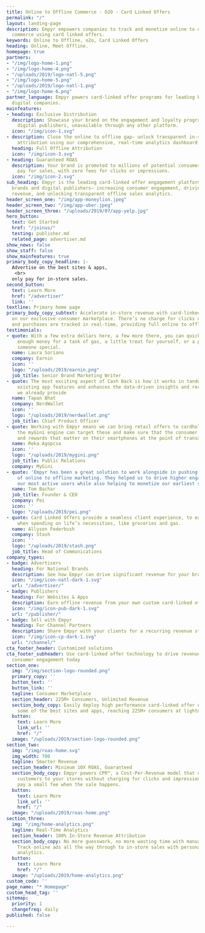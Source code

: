 ```yaml
---
title: Online to Offline Commerce - O2O - Card Linked Offers
permalink: "/"
layout: landing-page
description: Empyr empowers companies to track and monetize online to offline (o2o)
  commerce using card linked offers.
keywords: Online to Offline, o2o, Card Linked Offers
heading: Online, Meet Offline.
homepage: true
partners:
- "/img/logo-home-1.png"
- "/img/logo-home-4.png"
- "/uploads/2019/logo-natl-5.png"
- "/img/logo-home-5.png"
- "/uploads/2019/logo-natl-1.png"
- "/img/logo-home-6.png"
partner_language: Empyr powers card-linked offer programs for leading brands and top
  digital companies.
mainfeatures:
- heading: Exclusive Distribution
  description: Showcase your brand on the engagement and loyalty programs of leading
    digital publishers, unavailable through any other platform.
  icon: "/img/icon-1.svg"
- description: Close the online to offline gap– unlock transparent in-store sales
    attribution using our comprehensive, real-time analytics dashboard.
  heading: Full Offline Attribution
  icon: "/img/icon-3.svg"
- heading: Guaranteed ROAS
  description: Your brand is promoted to millions of potential consumers and you only
    pay for sales, with zero fees for clicks or impressions.
  icon: "/img/icon-2.svg"
sub_heading: Empyr is the leading card-linked offer engagement platform for national
  brands and digital publishers– increasing consumer engagement, driving guaranteed
  revenue, and unlocking transparent offline sales analytics.
header_screen_one: "/img/app-moneylion.jpeg"
header_screen_two: "/img/app-uber.jpeg"
header_screen_three: "/uploads/2019/07/app-yelp.jpg"
hero_button:
  text: Get Started
  href: "/joinus/"
  testing: publisher.md
  related_page: advertiser.md
show_news: false
show_staff: false
show_mainfeatures: true
primary_body_copy_headline: |-
  Advertise on the best sites & apps,
   <br>
  only pay for in-store sales.
second_button:
  text: Learn More
  href: "/advertiser"
  link: ''
textline: Primary home page
primary_body_copy_subtext: Accelerate in-store revenue with card-linked offer campaigns
  on our exclusive consumer marketplace. There’s no charge for clicks or impressions,
  and purchases are tracked in real-time, providing full online to offline attribution.
testimonials:
- quote: With a few extra dollars here, a few more there, you can quickly collect
    enough money for a tank of gas, a little treat for yourself, or a present for
    someone special.
  name: Laura Soriano
  company: Earnin
  icon: ''
  logo: "/uploads/2019/earnin.png"
  job_title: Senior Brand Marketing Writer
- quote: The most exciting aspect of Cash Back is how it works in tandem with our
    existing app features and enhances the data-driven insights and recommendations
    we already provide
  name: Tapan Bhat
  company: NerdWallet
  icon: ''
  logo: "/uploads/2019/nerdwallet.png"
  job_title: Chief Product Officer
- quote: Working with Empyr means we can bring retail offers to cardholders, but crucially
    the myGini engine can target these and make sure that the consumer gets the offers
    and rewards that matter on their smartphones at the point of transaction.
  name: Reka Agopcsa
  icon: ''
  logo: "/uploads/2019/mygini.png"
  job_title: Public Relations
  company: MyGini
- quote: 'Empyr has been a great solution to work alongside in pushing the boundaries
    of online to offline marketing. They helped us to drive higher engagement with
    our most active users while also helping to monetize our earliest solutions. '
  name: Tom Bachar
  job_title: Founder & CEO
  company: Pei
  icon: ''
  logo: "/uploads/2019/pei.png"
- quote: Card Linked Offers provide a seamless client experience, to earn back money
    when spending on life’s necessities, like groceries and gas.
  name: Allyson Federbush
  company: Stash
  icon: ''
  logo: "/uploads/2019/stash.png"
  job_title: Head of Communications
company_types:
- badge: Advertisers
  heading: For National Brands
  description: See how Empyr can drive significant revenue for your brand at scale
  icon: "/img/icon-natl-dark-1.svg"
  url: "/advertiser/"
- badge: Publishers
  heading: For Websites & Apps
  description: Earn offline revenue from your own custom card-linked offer program
  icon: "/img/icon-pub-dark-1.svg"
  url: "/publisher/"
- badge: Sell with Empyr
  heading: For Channel Partners
  description: Share Empyr with your clients for a recurring revenue stream
  icon: "/img/icon-cp-dark-1.svg"
  url: "/channel/"
cta_footer_header: Customized solutions
cta_footer_subheader: Use card-linked offer technology to drive revenue and accelerate
  consumer engagement today
section_one:
  img: "/img/section-logo-rounded.png"
  primary_copy: ''
  button_text: ''
  button_link: ''
  tagline: Consumer Marketplace
  section_header: 225M+ Consumers, Unlimited Revenue
  section_body_copy: Easily deploy high performance card-linked offer campaigns on
    some of the best sites and apps, reaching 225M+ consumers at lightning speed.
  button:
    text: Learn More
    link_url: ''
    href: "/"
  image: "/uploads/2019/section-logo-rounded.png"
section_two:
  img: "/img/roas-home.svg"
  img_width: 700
  tagline: Smarter Revenue
  section_header: Minimum 10X ROAS, Guaranteed
  section_body_copy: Empyr powers CPR™, a Cost-Per-Revenue model that drives motivated
    customers to your stores without charging for clicks and impressions. You only
    pay a small fee when the sale happens.
  button:
    text: Learn More
    link_url: ''
    href: "/"
  image: "/uploads/2019/roas-home.png"
section_three:
  img: "/img/home-analytics.png"
  tagline: Real-Time Analytics
  section_header: 100% In-Store Revenue Attribution
  section_body_copy: No more guesswork, no more wasting time with manual reporting.
    Track online ads all the way through to in-store sales with personalized real-time
    analytics.
  button:
    text: Learn More
    href: "/"
  image: "/uploads/2019/home-analytics.png"
custom_code: ''
page_name: "* Homepage"
custom_head_tag: ''
sitemap:
  priority: 1
  changefreq: daily
published: false

---
```

